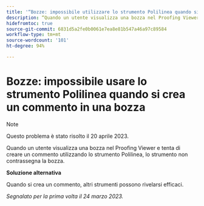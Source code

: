 ```yaml
---
title: '“Bozze: impossibile utilizzare lo strumento Polilinea quando si crea un commento in una bozza”'
description: “Quando un utente visualizza una bozza nel Proofing Viewer e tenta di creare un commento utilizzando lo strumento Polilinea, lo strumento non contrassegna la bozza. ”
hidefromtoc: true
source-git-commit: 6831d5a2fe0b0061e7ea8e81b547a46a97c89584
workflow-type: tm+mt
source-wordcount: '101'
ht-degree: 94%

---
```



# Bozze: impossibile usare lo strumento Polilinea quando si crea un commento in una bozza

<!--This article is on the WF and WFP TOCs-->

>[!NOTE]
>
>Questo problema è stato risolto il 20 aprile 2023.

Quando un utente visualizza una bozza nel Proofing Viewer e tenta di creare un commento utilizzando lo strumento Polilinea, lo strumento non contrassegna la bozza.

**Soluzione alternativa**

Quando si crea un commento, altri strumenti possono rivelarsi efficaci.

_Segnalato per la prima volta il 24 marzo 2023._

